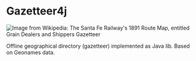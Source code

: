 # Gazetteer4j  

![Image from Wikipedia: The Santa Fe Railway's 1891 Route Map, entitled Grain Dealers and Shippers Gazetteer](https://upload.wikimedia.org/wikipedia/commons/thumb/4/4d/Santa_Fe_Route_Map_1891.jpg/203px-Santa_Fe_Route_Map_1891.jpg "Gazetteer - an illustration from Wikipedia")

Offline geographical directory (gazetteer) implemented as Java lib. Based on Geonames data.
